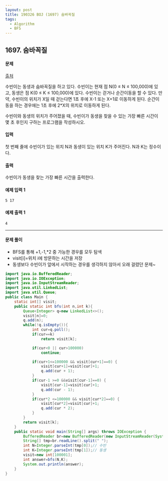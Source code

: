 ```yaml
---
layout: post
title: 190326 BOJ (1697) 숨바꼭질
tags:
  - Algorithm
  - BFS
---
```


## 1697. 숨바꼭질

#### 문제

[출처](https://www.acmicpc.net/problem/1697)

수빈이는 동생과 숨바꼭질을 하고 있다. 수빈이는 현재 점 N(0 ≤ N ≤ 100,000)에 있고, 동생은 점 K(0 ≤ K ≤ 100,000)에 있다. 수빈이는 걷거나 순간이동을 할 수 있다. 만약, 수빈이의 위치가 X일 때 걷는다면 1초 후에 X-1 또는 X+1로 이동하게 된다. 순간이동을 하는 경우에는 1초 후에 2*X의 위치로 이동하게 된다.

수빈이와 동생의 위치가 주어졌을 때, 수빈이가 동생을 찾을 수 있는 가장 빠른 시간이 몇 초 후인지 구하는 프로그램을 작성하시오.

#### 입력

첫 번째 줄에 수빈이가 있는 위치 N과 동생이 있는 위치 K가 주어진다. N과 K는 정수이다.

#### 출력

수빈이가 동생을 찾는 가장 빠른 시간을 출력한다.

#### 예제 입력 1

```
5 17
```

#### 예제 출력 1

```
4
```

------

#### 문제 풀이

- BFS를 통해 +1,-1,*2 중 가능한 경우를 모두 탐색
- visit[i]=위치 i에 방문하는 시간을 저장
- 동생보다 수빈이가 앞에서 시작하는 경우를 생각하지 않아서 오래 걸렸던 문제~

``` java
import java.io.BufferedReader;
import java.io.IOException;
import java.io.InputStreamReader;
import java.util.LinkedList;
import java.util.Queue;
public class Main {
    static int[] visit;
    public static int bfs(int n,int k){
        Queue<Integer> q=new LinkedList<>();
        visit[n]=0;
        q.add(n);
        while(!q.isEmpty()){
            int cur=q.poll();
            if(cur==k)
                return visit[k];

            if(cur<0 || cur>100000)
                continue;

            if(cur+1<=100000 && visit[cur+1]==0) {
                visit[cur+1]=visit[cur]+1;
                q.add(cur + 1);
            }
            if(cur-1 >=0 &&visit[cur-1]==0) {
                visit[cur-1]=visit[cur]+1;
                q.add(cur - 1);
            }
            if(cur*2 <=100000 && visit[cur*2]==0) {
                visit[cur*2]=visit[cur]+1;
                q.add(cur * 2);
            }
        }
        return visit[k];
    }
    public static void main(String[] args) throws IOException {
        BufferedReader br=new BufferedReader(new InputStreamReader(System.in));
        String[] tmp=br.readLine().split(" ");
        int N=Integer.parseInt(tmp[0]);// 수빈
        int K=Integer.parseInt(tmp[1]);// 동생
        visit=new int[100001];
        int answer=bfs(N,K);
        System.out.println(answer);
    }
}
```
